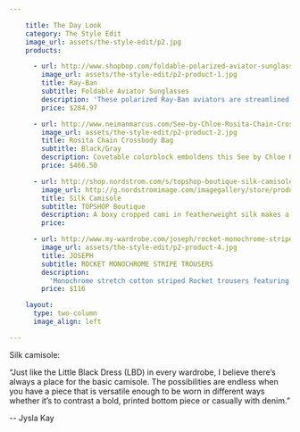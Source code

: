 ```yaml
---

    title: The Day Look
    category: The Style Edit
    image_url: assets/the-style-edit/p2.jpg
    products:

      - url: http://www.shopbop.com/foldable-polarized-aviator-sunglasses-ray/vp/v=1/845524441945675.htm?folderID=2534374302094311&fm=other-shopbysize-viewall&colorId=45156
        image_url: assets/the-style-edit/p2-product-1.jpg
        title: Ray-Ban
        subtitle: Foldable Aviator Sunglasses
        description: 'These polarized Ray-Ban aviators are streamlined classics with a twist: Tiny hinges in the bridge and temples fold these up into half their size, making for compact, easy transport. Plastic-tipped temples and signature logo lettering at one corner. Case and cleaning cloth included.'
        price: $284.97

      - url: http://www.neimanmarcus.com/See-by-Chloe-Rosita-Chain-Crossbody-Bag-Black-Gray/prod161220019/p.prod
        image_url: assets/the-style-edit/p2-product-2.jpg
        title: Rosita Chain Crossbody Bag
        subtitle: Black/Gray
        description: Covetable colorblock emboldens this See by Chloe Rosita bag—the shoulder-slung size makes it ideal for meeting and mingling at happy hours.
        price: $466.50

      - url: http://shop.nordstrom.com/s/topshop-boutique-silk-camisole/3595011?origin=keywordsearch
        image_url: http://g.nordstromimage.com/imagegallery/store/product/Large/17/_8248337.jpg
        title: Silk Camisole
        subtitle: TOPSHOP Boutique
        description: A boxy cropped cami in featherweight silk makes a versatile essential.
        price:

      - url: http://www.my-wardrobe.com/joseph/rocket-monochrome-stripe-trousers-889022
        image_url: assets/the-style-edit/p2-product-4.jpg
        title: JOSEPH
        subtitle: ROCKET MONOCHROME STRIPE TROUSERS
        description:
          'Monochrome stretch cotton striped Rocket trousers featuring a fitted waistband, belt loops, a button, concealed zip and hook-and-eye fly fastening, two hip pockets a buttoned rear jet pocket and a kick flare. Joseph trousers have a 35 inch inside leg, a 9 inch rise and an 18 inch leg opening. 53% viscose, 42% cotton, 5% elastane. Lining: 61% acetate, 39% polyester. Dry clean only.'
        price: $116

    layout:
      type: two-column
      image_align: left

---
```


Silk camisole:

“Just like the Little Black Dress (LBD) in every wardrobe, I believe there’s always a place for the basic camisole. The possibilities are endless when you have a piece that is versatile enough to be worn in different ways whether it’s to contrast a bold, printed bottom piece or casually with denim.”

-- Jysla Kay
